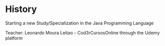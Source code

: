 # History

Starting a new Study/Specialization in the Java Programming Language

Teacher: Leonardo Moura Leitao - Cod3rCursosOnline through the Udemy platform
